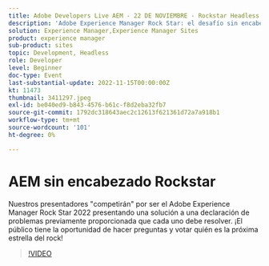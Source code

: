 ```yaml
---
title: Adobe Developers Live AEM - 22 DE NOVIEMBRE - Rockstar Headless
description: 'Adobe Experience Manager Rock Star: el desafío sin encabezadoNuestros presentadores "competirán" para ser el Adobe Experience Manager Rock Star 2022 al presentar una solución a una declaración de problemas previamente proporcionada que cada uno debe resolver. ¡El público tiene la oportunidad de hacer preguntas y votar quién es la próxima estrella del rock!'
solution: Experience Manager,Experience Manager Sites
product: experience manager
sub-product: sites
topic: Development, Headless
role: Developer
level: Beginner
doc-type: Event
last-substantial-update: 2022-11-15T00:00:00Z
kt: 11473
thumbnail: 3411297.jpeg
exl-id: be040ed9-b843-4576-b61c-f8d2eba32fb7
source-git-commit: 1792dc318643aec2c12613f621361d72a7a918b1
workflow-type: tm+mt
source-wordcount: '101'
ht-degree: 0%

---
```


# AEM sin encabezado Rockstar

Nuestros presentadores &quot;competirán&quot; por ser el Adobe Experience Manager Rock Star 2022 presentando una solución a una declaración de problemas previamente proporcionada que cada uno debe resolver. ¡El público tiene la oportunidad de hacer preguntas y votar quién es la próxima estrella del rock!

>[!VIDEO](https://video.tv.adobe.com/v/3411297/?quality=12&learn=on)
